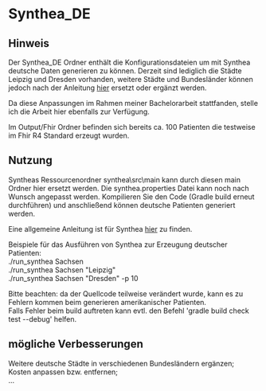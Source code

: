 # Synthea_DE # 

## Hinweis ##
Der Synthea_DE Ordner enthält die Konfigurationsdateien um mit Synthea deutsche Daten generieren zu können. Derzeit sind lediglich die Städte Leipzig und Dresden vorhanden, weitere Städte und Bundesländer können jedoch nach der Anleitung [hier](https://github.com/synthetichealth/synthea/wiki/Other-Areas) ersetzt oder ergänzt werden.

Da diese Anpassungen im Rahmen meiner Bachelorarbeit stattfanden, stelle ich die Arbeit hier ebenfalls zur Verfügung.  

Im Output/Fhir Ordner befinden sich bereits ca. 100 Patienten die testweise im Fhir R4 Standard erzeugt wurden.  


## Nutzung ##
Syntheas Ressourcenordner synthea\src\main kann durch diesen main Ordner hier ersetzt werden. Die synthea.properties Datei kann noch nach Wunsch angepasst werden. Kompilieren Sie den Code (Gradle build erneut durchführen) und anschließend können deutsche Patienten generiert werden. 

Eine allgemeine Anleitung ist für Synthea [hier](https://github.com/synthetichealth/synthea/wiki/Developer-Setup-and-Running) zu finden. 

Beispiele für das Ausführen von Synthea zur Erzeugung deutscher Patienten:  
./run_synthea Sachsen  
./run_synthea Sachsen "Leipzig"  
./run_synthea Sachsen "Dresden" -p 10  
  
Bitte beachten: da der Quellcode teilweise verändert wurde, kann es zu Fehlern kommen beim generieren amerikanischer Patienten.  
Falls Fehler beim build auftreten kann evtl. den Befehl 'gradle build check test --debug' helfen. 

## mögliche Verbesserungen ##

Weitere deutsche Städte in verschiedenen Bundesländern ergänzen;   
Kosten anpassen bzw. entfernen;  
... 
